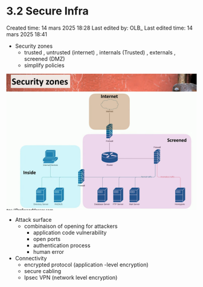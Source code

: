 # 3.2 Secure Infra

Created time: 14 mars 2025 18:28
Last edited by: OLB_
Last edited time: 14 mars 2025 18:41

- Security zones
    - trusted , untrusted (internet) , internals (Trusted) , externals , screened (DMZ)
    - simplify policies

![image.png](image%2021.png)

- Attack surface
    - combinaison of opening for attackers
        - application code vulnerability
        - open ports
        - authentication process
        - human error
- Connectivity
    - encrypted protocol (application -level encryption)
    - secure cabling
    - Ipsec VPN (network level encryption)
